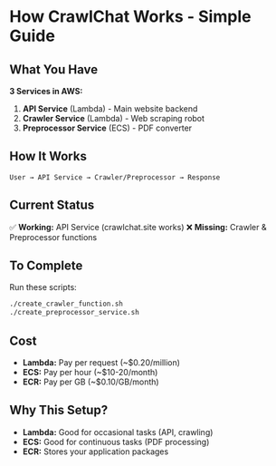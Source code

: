 # How CrawlChat Works - Simple Guide

## What You Have

**3 Services in AWS:**

1. **API Service** (Lambda) - Main website backend
2. **Crawler Service** (Lambda) - Web scraping robot  
3. **Preprocessor Service** (ECS) - PDF converter

## How It Works

```
User → API Service → Crawler/Preprocessor → Response
```

## Current Status

✅ **Working:** API Service (crawlchat.site works)
❌ **Missing:** Crawler & Preprocessor functions

## To Complete

Run these scripts:
```bash
./create_crawler_function.sh
./create_preprocessor_service.sh
```

## Cost

- **Lambda:** Pay per request (~$0.20/million)
- **ECS:** Pay per hour (~$10-20/month)
- **ECR:** Pay per GB (~$0.10/GB/month)

## Why This Setup?

- **Lambda:** Good for occasional tasks (API, crawling)
- **ECS:** Good for continuous tasks (PDF processing)
- **ECR:** Stores your application packages 